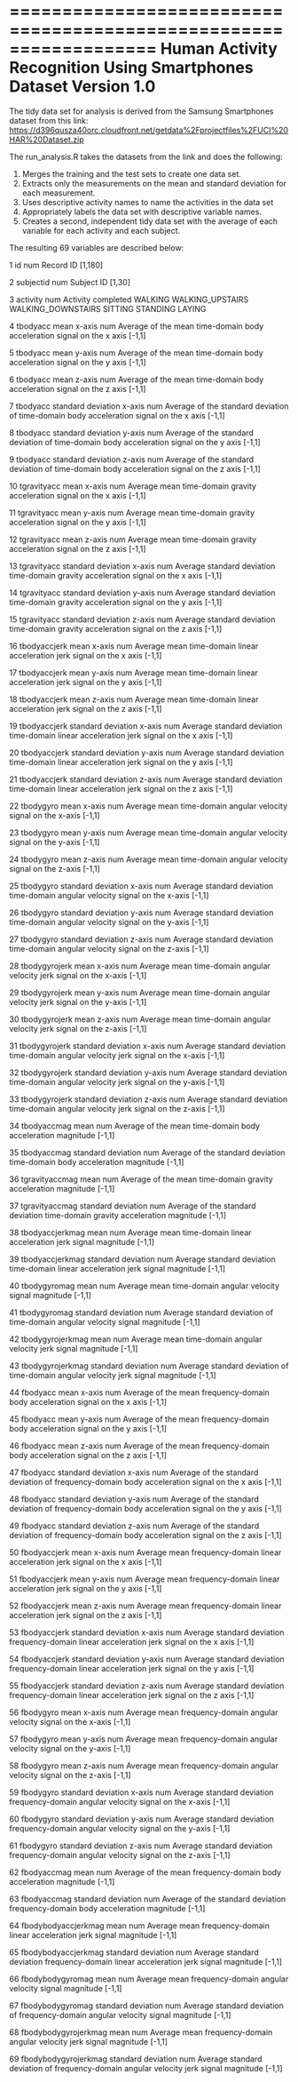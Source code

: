 ==================================================================
Human Activity Recognition Using Smartphones Dataset
Version 1.0
==================================================================
The tidy data set for analysis is derived from the Samsung Smartphones dataset from this link:
https://d396qusza40orc.cloudfront.net/getdata%2Fprojectfiles%2FUCI%20HAR%20Dataset.zip

The run_analysis.R takes the datasets from the link and does the following: 
1. Merges the training and the test sets to create one data set.
2. Extracts only the measurements on the mean and standard deviation for each measurement.
3. Uses descriptive activity names to name the activities in the data set
4. Appropriately labels the data set with descriptive variable names.
5. Creates a second, independent tidy data set with the average of each variable for each activity and each subject.

The resulting 69 variables are described below: 



1 id num 
  Record ID 
    [1,180]

2 subjectid num 
  Subject ID 
    [1,30]
    
3 activity num 
  Activity completed 
    WALKING
    WALKING_UPSTAIRS
    WALKING_DOWNSTAIRS
    SITTING
    STANDING
    LAYING
    
4 tbodyacc mean x-axis num 
  Average of the mean time-domain body acceleration signal on the x axis 
    [-1,1]

5 tbodyacc mean y-axis num 
    Average of the mean time-domain body acceleration signal on the y axis 
  [-1,1]

6 tbodyacc mean z-axis num 
  Average of the mean time-domain body acceleration signal on the z axis 
    [-1,1]

7 tbodyacc standard deviation x-axis num 
  Average of the standard deviation of time-domain body acceleration signal on the x axis 
    [-1,1]

8 tbodyacc standard deviation y-axis num 
  Average of the standard deviation of time-domain body acceleration signal on the y axis
    [-1,1]

9 tbodyacc standard deviation z-axis num 
  Average of the standard deviation of time-domain body acceleration signal on the z axis 
    [-1,1]

10 tgravityacc mean x-axis num 
  Average mean time-domain gravity acceleration signal on the x axis 
    [-1,1]

11 tgravityacc mean y-axis num 
  Average mean time-domain gravity acceleration signal on the y axis 
    [-1,1]

12 tgravityacc mean z-axis num 
  Average mean time-domain gravity acceleration signal on the z axis 
    [-1,1]

13 tgravityacc standard deviation x-axis num 
  Average standard deviation time-domain gravity acceleration signal on the x axis
    [-1,1]

14 tgravityacc standard deviation y-axis num 
  Average standard deviation time-domain gravity acceleration signal on the y axis 
    [-1,1]

15 tgravityacc standard deviation z-axis num 
  Average standard deviation time-domain gravity acceleration signal on the z axis 
    [-1,1]

16 tbodyaccjerk mean x-axis num 
  Average mean time-domain linear acceleration jerk signal on the x axis 
    [-1,1]

17 tbodyaccjerk mean y-axis num 
  Average mean time-domain linear acceleration jerk signal on the y axis 
    [-1,1]

18 tbodyaccjerk mean z-axis num 
  Average mean time-domain linear acceleration jerk signal on the z axis 
    [-1,1]

19 tbodyaccjerk standard deviation x-axis num 
  Average standard deviation time-domain linear acceleration jerk signal on the x axis 
    [-1,1]

20 tbodyaccjerk standard deviation y-axis num 
  Average standard deviation time-domain linear acceleration jerk signal on the y axis
    [-1,1]

21 tbodyaccjerk standard deviation z-axis num 
  Average standard deviation time-domain linear acceleration jerk signal on the z axis 
    [-1,1]

22 tbodygyro mean x-axis num 
  Average mean time-domain angular velocity signal on the x-axis
    [-1,1]

23 tbodygyro mean y-axis num 
  Average mean time-domain angular velocity signal on the y-axis 
    [-1,1]

24 tbodygyro mean z-axis num 
  Average mean time-domain angular velocity signal on the z-axis 
    [-1,1]

25 tbodygyro standard deviation x-axis num 
  Average standard deviation time-domain angular velocity signal on the x-axis 
    [-1,1]

26 tbodygyro standard deviation y-axis num 
  Average standard deviation time-domain angular velocity signal on the y-axis
    [-1,1]

27 tbodygyro standard deviation z-axis num 
  Average standard deviation time-domain angular velocity signal on the z-axis 
    [-1,1]

28 tbodygyrojerk mean x-axis num 
  Average mean time-domain angular velocity jerk signal on the x-axis
    [-1,1]

29 tbodygyrojerk mean y-axis num 
  Average mean time-domain angular velocity jerk signal on the y-axis 
    [-1,1]

30 tbodygyrojerk mean z-axis num 
  Average mean time-domain angular velocity jerk signal on the z-axis 
   [-1,1]

31 tbodygyrojerk standard deviation x-axis num 
  Average standard deviation time-domain angular velocity jerk signal on the x-axis 
    [-1,1]

32 tbodygyrojerk standard deviation y-axis num 
  Average standard deviation time-domain angular velocity jerk signal on the y-axis 
    [-1,1]

33 tbodygyrojerk standard deviation z-axis num 
  Average standard deviation time-domain angular velocity jerk signal on the z-axis 
    [-1,1]

34 tbodyaccmag mean num 
  Average of the mean time-domain body acceleration magnitude 
   [-1,1]

35 tbodyaccmag standard deviation num 
  Average of the standard deviation time-domain body acceleration magnitude 
    [-1,1]

36 tgravityaccmag mean num 
  Average of the mean time-domain gravity acceleration magnitude 
    [-1,1]

37 tgravityaccmag standard deviation num 
  Average of the standard deviation time-domain gravity acceleration magnitude 
    [-1,1]

38 tbodyaccjerkmag mean num 
  Average mean time-domain linear acceleration jerk signal magnitude 
    [-1,1]

39 tbodyaccjerkmag standard deviation num 
  Average standard deviation time-domain linear acceleration jerk signal magnitude
   [-1,1]

40 tbodygyromag mean num 
  Average mean time-domain angular velocity signal magnitude 
    [-1,1]

41 tbodygyromag standard deviation num 
  Average standard deviation of time-domain angular velocity signal magnitude
   [-1,1]

42 tbodygyrojerkmag mean num 
  Average mean time-domain angular velocity jerk signal magnitude 
   [-1,1]

43 tbodygyrojerkmag standard deviation num 
  Average standard deviation of time-domain angular velocity jerk signal magnitude
    [-1,1]

44 fbodyacc mean x-axis num 
  Average of the mean frequency-domain body acceleration signal on the x axis 
   [-1,1]

45 fbodyacc mean y-axis num 
  Average of the mean frequency-domain body acceleration signal on the y axis 
    [-1,1]

46 fbodyacc mean z-axis num 
  Average of the mean frequency-domain body acceleration signal on the z axis 
   [-1,1]

47 fbodyacc standard deviation x-axis num 
  Average of the standard deviation of frequency-domain body acceleration signal on the x axis 
    [-1,1]

48 fbodyacc standard deviation y-axis num
  Average of the standard deviation of frequency-domain body acceleration signal on the y axis
   [-1,1]

49 fbodyacc standard deviation z-axis num 
  Average of the standard deviation of frequency-domain body acceleration signal on the z axis
    [-1,1]

50 fbodyaccjerk mean x-axis num 
  Average mean frequency-domain linear acceleration jerk signal on the x axis 
    [-1,1]

51 fbodyaccjerk mean y-axis num 
  Average mean frequency-domain linear acceleration jerk signal on the y axis
    [-1,1]

52 fbodyaccjerk mean z-axis num 
  Average mean frequency-domain linear acceleration jerk signal on the z axis 
    [-1,1]

53 fbodyaccjerk standard deviation x-axis num 
  Average standard deviation frequency-domain linear acceleration jerk signal on the x axis
    [-1,1]

54 fbodyaccjerk standard deviation y-axis num 
  Average standard deviation frequency-domain linear acceleration jerk signal on the y axis
    [-1,1]

55 fbodyaccjerk standard deviation z-axis num 
  Average standard deviation frequency-domain linear acceleration jerk signal on the z axis
    [-1,1]

56 fbodygyro mean x-axis num 
  Average mean frequency-domain angular velocity signal on the x-axis 
    [-1,1]

57 fbodygyro mean y-axis num 
  Average mean frequency-domain angular velocity signal on the y-axis 
    [-1,1]

58 fbodygyro mean z-axis num 
  Average mean frequency-domain angular velocity signal on the z-axis 
    [-1,1]

59 fbodygyro standard deviation x-axis num 
  Average standard deviation frequency-domain angular velocity signal on the x-axis 
    [-1,1]

60 fbodygyro standard deviation y-axis num 
  Average standard deviation frequency-domain angular velocity signal on the y-axis 
    [-1,1]

61 fbodygyro standard deviation z-axis num 
  Average standard deviation frequency-domain angular velocity signal on the z-axis 
   [-1,1]

62 fbodyaccmag mean num 
  Average of the mean frequency-domain body acceleration magnitude 
    [-1,1]

63 fbodyaccmag standard deviation num 
  Average of the standard deviation frequency-domain body acceleration magnitude 
    [-1,1]

64 fbodybodyaccjerkmag mean num 
  Average mean frequency-domain linear acceleration jerk signal magnitude 
    [-1,1]

65 fbodybodyaccjerkmag standard deviation num 
  Average standard deviation frequency-domain linear acceleration jerk signal magnitude 
  [-1,1]

66 fbodybodygyromag mean num 
  Average mean frequency-domain angular velocity signal magnitude 
    [-1,1]

67 fbodybodygyromag standard deviation num 
  Average standard deviation of frequency-domain angular velocity signal magnitude
   [-1,1]

68 fbodybodygyrojerkmag mean num 
  Average mean frequency-domain angular velocity jerk signal magnitude 
    [-1,1]

69 fbodybodygyrojerkmag standard deviation num 
  Average standard deviation of frequency-domain angular velocity jerk signal magnitude
    [-1,1]
```

